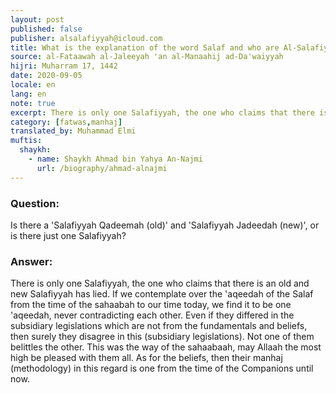 ```yaml
---
layout: post
published: false
publisher: alsalafiyyah@icloud.com
title: What is the explanation of the word Salaf and who are Al-Salafiyun?
source: al-Fataawah al-Jaleeyah 'an al-Manaahij ad-Da'waiyyah
hijri: Muharram 17, 1442
date: 2020-09-05
locale: en
lang: en
note: true
excerpt: There is only one Salafiyyah, the one who claims that there is an old and new Salafiyyah has lied. 
category: [fatwas,manhaj]
translated_by: Muhammad Elmi
muftis:
  shaykh: 
    - name: Shaykh Ahmad bin Yahya An-Najmi
      url: /biography/ahmad-alnajmi
---
```

### Question:
Is there a 'Salafiyyah Qadeemah (old)' and 'Salafiyyah Jadeedah (new)', or is there just one Salafiyyah?

### Answer:
There is only one Salafiyyah, the one who claims that there is an old and new Salafiyyah has lied. If we contemplate over the 'aqeedah of the Salaf from the time of the sahaabah to our time today, we find it to be one 'aqeedah, never contradicting each other. Even if they differed in the subsidiary legislations which are not from the fundamentals and beliefs, then surely they disagree in this (subsidiary legislations). Not one of them belittles the other. This was the way of the sahaabaah, may Allaah the most high be pleased with them all. As for the beliefs, then their manhaj (methodology) in this regard is one from the time of the Companions until now.

